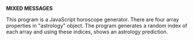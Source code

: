 

**MIXED MESSAGES**

This program is a JavaScript horoscope generator. There are four array properties in "astrology" object. The program generates a random index of each array and using these indices, shows an astrology prediction.
